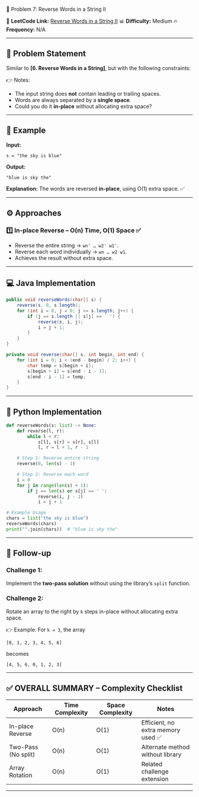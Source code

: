 📌 Problem 7: Reverse Words in a String II

🔗 **LeetCode Link:** [Reverse Words in a String II](https://oj.leetcode.com/problems/reverse-words-in-a-string-ii/)
📊 **Difficulty:** Medium
🔥 **Frequency:** N/A

---

## 📝 Problem Statement

Similar to **\[6. Reverse Words in a String]**, but with the following constraints:

👉 Notes:

* The input string does **not** contain leading or trailing spaces.
* Words are always separated by a **single space**.
* Could you do it **in-place** without allocating extra space?

---

## 📖 Example

**Input:**

```text
s = "the sky is blue"
```

**Output:**

```text
"blue is sky the"
```

**Explanation:**
The words are reversed **in-place**, using O(1) extra space. ✅

---

## ⚙️ Approaches

### 1️⃣ In-place Reverse – O(n) Time, O(1) Space ✅

* Reverse the entire string → `wn' … w2' w1'`.
* Reverse each word individually → `wn … w2 w1`.
* Achieves the result without extra space.

---

## 💻 Java Implementation

```java
public void reverseWords(char[] s) {
    reverse(s, 0, s.length);
    for (int i = 0, j = 0; j <= s.length; j++) {
        if (j == s.length || s[j] == ' ') {
            reverse(s, i, j);
            i = j + 1;
        }
    }
}

private void reverse(char[] s, int begin, int end) {
    for (int i = 0; i < (end - begin) / 2; i++) {
        char temp = s[begin + i];
        s[begin + i] = s[end - i - 1];
        s[end - i - 1] = temp;
    }
}
```

---

## 🚀 Python Implementation

```python
def reverseWords(s: list) -> None:
    def reverse(l, r):
        while l < r:
            s[l], s[r] = s[r], s[l]
            l, r = l + 1, r - 1

    # Step 1: Reverse entire string
    reverse(0, len(s) - 1)

    # Step 2: Reverse each word
    i = 0
    for j in range(len(s) + 1):
        if j == len(s) or s[j] == ' ':
            reverse(i, j - 1)
            i = j + 1

# Example Usage
chars = list("the sky is blue")
reverseWords(chars)
print("".join(chars))  # "blue is sky the"
```

---

## 🔮 Follow-up

### Challenge 1:

Implement the **two-pass solution** without using the library’s `split` function.

### Challenge 2:

Rotate an array to the right by `k` steps in-place without allocating extra space.

👉 Example:
For `k = 3`, the array

```text
[0, 1, 2, 3, 4, 5, 6]
```

becomes

```text
[4, 5, 6, 0, 1, 2, 3]
```

---

## ✅ OVERALL SUMMARY – Complexity Checklist

| Approach            | Time Complexity | Space Complexity | Notes                             |
| ------------------- | --------------- | ---------------- | --------------------------------- |
| In-place Reverse    | O(n)            | O(1)             | Efficient, no extra memory used ✅ |
| Two-Pass (No split) | O(n)            | O(1)             | Alternate method without library  |
| Array Rotation      | O(n)            | O(1)             | Related challenge extension       |

---
